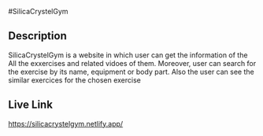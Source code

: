 #SilicaCrystelGym

## Description
 SilicaCrystelGym is a website in which user can get the information of the All the exxercises and related vidoes of them.
 Moreover, user can search for the exercise by its name, equipment or body part.
Also the user can see the similar exercices for the chosen exercise

## Live Link
https://silicacrystelgym.netlify.app/
